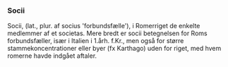 ### Socii


Socii, (lat., plur. af socius 'forbundsfælle'), i Romerriget de enkelte medlemmer af et societas. Mere bredt er socii betegnelsen for Roms forbundsfæller, især i Italien i 1.årh. f.Kr., men også for større stammekoncentrationer eller byer (fx Karthago) uden for riget, med hvem romerne havde indgået aftaler.